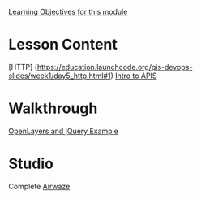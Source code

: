 [Learning Objectives for this module]()

# Lesson Content
[HTTP] (https://education.launchcode.org/gis-devops-slides/week1/day5_http.html#1)
[Intro to APIS](https://education.launchcode.org/gis-devops-slides/week1/day5_apis.html#1)

# Walkthrough
[OpenLayers and jQuery Example](../../walkthroughs/openlayers-http/)

# Studio
Complete [Airwaze](../../studios/airwaze)